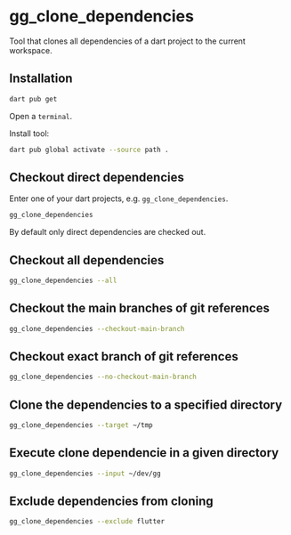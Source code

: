 # gg_clone_dependencies

Tool that clones all dependencies of a dart project to the current workspace.

## Installation

```bash
dart pub get
```

Open a `terminal`.

Install tool:

```bash
dart pub global activate --source path .
```

## Checkout direct dependencies

Enter one of your dart projects, e.g. `gg_clone_dependencies`.

```bash
gg_clone_dependencies
```

By default only direct dependencies are checked out.

## Checkout all dependencies

```bash
gg_clone_dependencies --all
```

## Checkout the main branches of git references

```bash
gg_clone_dependencies --checkout-main-branch
```

## Checkout exact branch of git references

```bash
gg_clone_dependencies --no-checkout-main-branch
```

## Clone the dependencies to a specified directory

```bash
gg_clone_dependencies --target ~/tmp
```

## Execute clone dependencie in a given directory

```bash
gg_clone_dependencies --input ~/dev/gg
```

## Exclude dependencies from cloning

```bash
gg_clone_dependencies --exclude flutter
```
